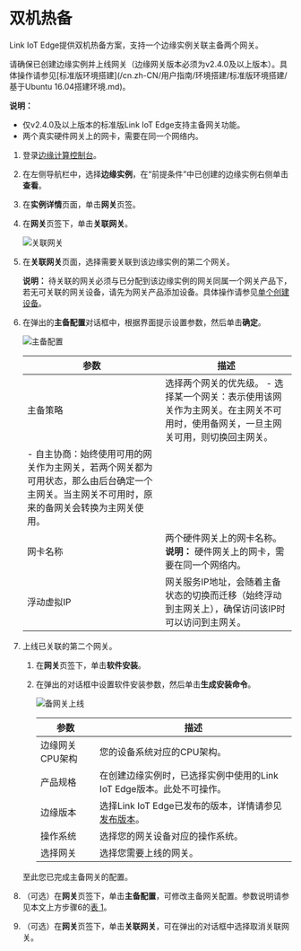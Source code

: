 # 双机热备

Link IoT Edge提供双机热备方案，支持一个边缘实例关联主备两个网关。

请确保已创建边缘实例并上线网关（边缘网关版本必须为v2.4.0及以上版本）。具体操作请参见[标准版环境搭建](/cn.zh-CN/用户指南/环境搭建/标准版环境搭建/基于Ubuntu 16.04搭建环境.md)。

**说明：**

-   仅v2.4.0及以上版本的标准版Link IoT Edge支持主备网关功能。
-   两个真实硬件网关上的网卡，需要在同一个网络内。

1.  登录[边缘计算控制台](https://iot.console.aliyun.com/le/instance/list)。

2.  在左侧导航栏中，选择**边缘实例**，在“前提条件”中已创建的边缘实例右侧单击**查看**。

3.  在**实例详情**页面，单击**网关**页签。

4.  在**网关**页签下，单击**关联网关**。

    ![关联网关](https://static-aliyun-doc.oss-cn-hangzhou.aliyuncs.com/assets/img/zh-CN/6679420061/p72298.png)

5.  在**关联网关**页面，选择需要关联到该边缘实例的第二个网关。

    **说明：** 待关联的网关必须与已分配到该边缘实例的网关同属一个网关产品下，若无可关联的网关设备，请先为网关产品添加设备。具体操作请参见[单个创建设备](/cn.zh-CN/设备接入/创建设备/单个创建设备.md)。

6.  在弹出的**主备配置**对话框中，根据界面提示设置参数，然后单击**确定**。

    ![主备配置](https://static-aliyun-doc.oss-cn-hangzhou.aliyuncs.com/assets/img/zh-CN/7358879951/p72311.png)

    |参数|描述|
    |--|--|
    |主备策略|选择两个网关的优先级。     -   选择某一个网关：表示使用该网关作为主网关。在主网关不可用时，使用备网关，一旦主网关可用，则切换回主网关。
    -   自主协商：始终使用可用的网关作为主网关，若两个网关都为可用状态，那么由后台确定一个主网关。当主网关不可用时，原来的备网关会转换为主网关使用。 |
    |网卡名称|两个硬件网关上的网卡名称。 **说明：** 硬件网关上的网卡，需要在同一个网络内。 |
    |浮动虚拟IP|网关服务IP地址，会随着主备状态的切换而迁移（始终浮动到主网关上），确保访问该IP时可以访问到主网关。|

7.  上线已关联的第二个网关。

    1.  在**网关**页签下，单击**软件安装**。

    2.  在弹出的对话框中设置软件安装参数，然后单击**生成安装命令**。

        ![备网关上线](https://static-aliyun-doc.oss-cn-hangzhou.aliyuncs.com/assets/img/zh-CN/6679420061/p72314.png)

        |参数|描述|
        |--|--|
        |边缘网关CPU架构|您的设备系统对应的CPU架构。|
        |产品规格|在创建边缘实例时，已选择实例中使用的Link IoT Edge版本。此处不可操作。|
        |边缘版本|选择Link IoT Edge已发布的版本，详情请参见[发布版本](/cn.zh-CN/产品简介/发布历史/标准版.md)。|
        |操作系统|选择您的网关设备对应的操作系统。|
        |选择网关|选择您需要上线的网关。|

    至此您已完成主备网关的配置。

8.  （可选）在**网关**页签下，单击**主备配置**，可修改主备网关配置。参数说明请参见本文上方步骤6的[表 1](#table_mvo_g7m_ayq)。

9.  （可选）在**网关**页签下，单击**关联网关**，可在弹出的对话框中选择取消关联网关。


